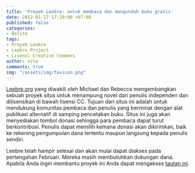 ```yaml
---
title: 'Proyek Leebre: untuk membaca dan mengunduh buku gratis'
date: 2012-01-17 17:29:00 +07:00
published: false
categories:
- Berita
tags:
- Proyek Leebre
- Leebre Project
- Lisensi Creative Commons
author: nita
comments: true
img: "/assets/img/favicon.png"
---
```


[Leebre.org](http://leebre.org/) yang diwakili oleh Michael dan Rebecca mengembangkan sebuah proyek situs untuk menampung novel dari penulis independen dan dilisensikan di bawah lisensi CC. Tujuan dari situs ini adalah untuk mendukung komunitas pembaca dan penulis yang berminat dengan alat publikasi alternatif di samping pencetakan buku. Situs ini juga akan menyediakan tombol donasi sehingga para pembaca dapat turut berkontribusi. Penulis dapat memilih kemana donasi akan dikirimkan, baik ke rekening pengumpulan dana tertentu maupun langsung kepada penulis sendiri.

Leebre telah hampir selesai dan akan mulai dapat diakses pada pertengahan Februari. Mereka masih membutuhkan dukungan dana. Apabila Anda ingin membantu proyek ini Anda dapat mengakses [tautan ini](http://www.kickstarter.com/projects/mpb/leebreorg-liberate-fiction-with-free-social-publis?ref=6gv0om).
